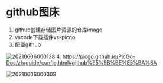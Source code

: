 # github图床

1. github创建存储图片资源的仓库image
2. vscode下载插件vs-picgo
3. 配置github

![20210606000138](https://cdn.jsdelivr.net/gh/wu529778790/image/blog/20210606000138.png)
4. https://picgo.github.io/PicGo-Doc/zh/guide/config.html#github%E5%9B%BE%E5%BA%8A

![20210606000309](https://cdn.jsdelivr.net/gh/wu529778790/image/blog/20210606000309.png)
